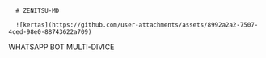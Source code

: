       # ZENITSU-MD 
      
      ![kertas](https://github.com/user-attachments/assets/8992a2a2-7507-4ced-98e0-88743622a709)
WHATSAPP BOT MULTI-DIVICE
